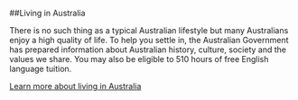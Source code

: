 ##Living in Australia

There is no such thing as a typical Australian lifestyle but many Australians enjoy a high quality of life. To help you settle in, the Australian Government has prepared information about Australian history, culture, society and the values we share. You may also be eligible to 510 hours of free English language tuition.

[Learn more about living in Australia](https://www.google.com "Google's Homepage")
